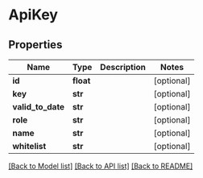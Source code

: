 # ApiKey

## Properties
Name | Type | Description | Notes
------------ | ------------- | ------------- | -------------
**id** | **float** |  | [optional] 
**key** | **str** |  | [optional] 
**valid_to_date** | **str** |  | [optional] 
**role** | **str** |  | [optional] 
**name** | **str** |  | [optional] 
**whitelist** | **str** |  | [optional] 

[[Back to Model list]](../README.md#documentation-for-models) [[Back to API list]](../README.md#documentation-for-api-endpoints) [[Back to README]](../README.md)


